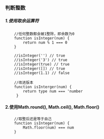 ### 判断整数

##### 1.使用取余运算符
    
```
    //任何整数都会被1整除，即余数为0
    function isInteger(num) {
        return num % 1 === 0
    }

    //isInteger('') // true
    //isInteger('3') // true
    //isInteger(true) // true
    //isInteger([]) // true
    //isInteger(1.1) // false

    //改进版本
    function isInterger(num) {
        return type num === 'number
     }
```

#### 2.使用Math.round(), Math.ceil(), Math.floor()
```
    //取整后还是等于自己
    function isInteger(num) {
        Math.floor(num) === num
    }
```